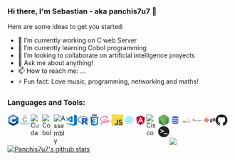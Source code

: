 ### Hi there, I'm Sebastian - aka panchis7u7 👋

<!--
**panchis7u7/panchis7u7** is a ✨ _special_ ✨ repository because its `README.md` (this file) appears on your GitHub profile. -->

Here are some ideas to get you started:

- 🔭 I’m currently working on C web Server
- 🌱 I’m currently learning Cobol programming
- 👯 I’m looking to collaborate on artificial intelligence proyects
- 💬 Ask me about anything!
- 📫 How to reach me: ...
- ⚡ Fun fact: Love music, programming, networking and maths!

### Languages and Tools:

<img align="left" alt="C++" width="26px" src="https://raw.githubusercontent.com/github/explore/361e2821e2dea67711cde99c9c40ed357061cf27/topics/cpp/cpp.png" />
<img align="left" alt="C" width="26px" src="https://raw.githubusercontent.com/github/explore/361e2821e2dea67711cde99c9c40ed357061cf27/topics/c/c.png" />
<img align="left" alt="Cuda" width="26px" src="https://xpra.org/icons/cuda.png" />
<img align="left" alt="Cobol" width="26px" src="https://www.devsanon.com/wp-content/uploads/2016/01/cobol.png" />
<img align="left" alt="Assembly" width="26px" src="https://apprecs.org/ios/images/app-icons/256/0e/500466958.jpg" />
<img align="left" alt="Visual Studio Code" width="26px" src="https://raw.githubusercontent.com/github/explore/80688e429a7d4ef2fca1e82350fe8e3517d3494d/topics/visual-studio-code/visual-studio-code.png" />
<img align="left" alt="R" width="26px" src="https://raw.githubusercontent.com/github/explore/80688e429a7d4ef2fca1e82350fe8e3517d3494d/topics/R/R.png" />
<img align="left" alt="CSS3" width="26px" src="https://raw.githubusercontent.com/github/explore/80688e429a7d4ef2fca1e82350fe8e3517d3494d/topics/css/css.png" />
<img align="left" alt="Sass" width="26px" src="https://raw.githubusercontent.com/github/explore/80688e429a7d4ef2fca1e82350fe8e3517d3494d/topics/sass/sass.png" />
<img align="left" alt="JavaScript" width="26px" src="https://raw.githubusercontent.com/github/explore/80688e429a7d4ef2fca1e82350fe8e3517d3494d/topics/javascript/javascript.png" />
<img align="left" alt="React" width="26px" src="https://raw.githubusercontent.com/github/explore/80688e429a7d4ef2fca1e82350fe8e3517d3494d/topics/react/react.png" />
<img align="left" alt="Angular" width="26px" src="https://raw.githubusercontent.com/github/explore/e94815998e4e0713912fed477a1f346ec04c3da2/topics/angular/angular.png" />
<img align="left" alt="Cisco" width="26px" src="https://cdn4.iconfinder.com/data/icons/flat-brand-logo-2/512/cisco-512.png" />
<img align="left" alt="Node.js" width="26px" src="https://raw.githubusercontent.com/github/explore/80688e429a7d4ef2fca1e82350fe8e3517d3494d/topics/nodejs/nodejs.png" />
<img align="left" alt="SQL" width="26px" src="https://raw.githubusercontent.com/github/explore/80688e429a7d4ef2fca1e82350fe8e3517d3494d/topics/sql/sql.png" />
<img align="left" alt="MySQL" width="26px" src="https://raw.githubusercontent.com/github/explore/80688e429a7d4ef2fca1e82350fe8e3517d3494d/topics/mysql/mysql.png" />
<img align="left" alt="MongoDB" width="26px" src="https://raw.githubusercontent.com/github/explore/80688e429a7d4ef2fca1e82350fe8e3517d3494d/topics/mongodb/mongodb.png" />
<img align="left" alt="Git" width="26px" src="https://raw.githubusercontent.com/github/explore/80688e429a7d4ef2fca1e82350fe8e3517d3494d/topics/git/git.png" />
<img align="left" alt="GitHub" width="26px" src="https://raw.githubusercontent.com/github/explore/78df643247d429f6cc873026c0622819ad797942/topics/github/github.png" />
<img align="left" alt="Terminal" width="26px" src="https://raw.githubusercontent.com/github/explore/80688e429a7d4ef2fca1e82350fe8e3517d3494d/topics/terminal/terminal.png" />

<br />
<br />
<br />

<a href="https://github.com/panchis7u7">
  <img align="center" style="width=100%;" src="https://github-readme-stats.vercel.app/api/top-langs/?username=panchis7u7&theme=dark&hide_langs_below=1" />
</a>
<a href="https://github.com/panchis7u7">
 <img align="center" style-"width=100%;" src="https://github-readme-stats.vercel.app/api?username=panchis7u7&show_icons=true&theme=dark&line_height=27" alt="Panchis7u7's github stats"/>
</a>

<br />
<br />
